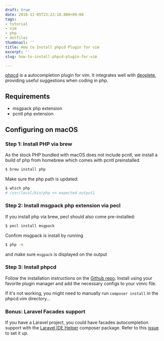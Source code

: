 ```yaml
---
draft: true
date: 2018-11-05T23:23:18.000+09:00
tags:
- tutorial
- vim
- php
- dotfiles
thumbnail: ''
title: How to Install phpcd Plugin for vim
excerpt: ''
slug: how-to-install-phpcd-plugin-for-vim

---
```

[phpcd](https://github.com/lvht/phpcd.vim) is a autocompletion plugin for vim. It integrates well with [deoplete](https://github.com/Shougo/deoplete.nvim#configuration), providing useful suggestions when coding in php.

## Requirements

* msgpack php extension
* pcntl php extension

## Configuring on macOS

### Step 1: Install PHP via brew

As the stock PHP bundled with macOS does not include pcntl, we install a build of php from homebrew which comes with pcntl preinstalled.

```bash
$ brew install php
```

Make sure the php path is updated:

```bash
$ which php
# /usr/local/bin/php << expected output1
```

### Step 2: Install msgpack php extension via pecl

If you install php via brew, pecl should also come pre-installed:

```bash
$ pecl install msgpack
```

Confirm msgpack is install by running

```bash
$ php -m
```

and make sure `msgpack` is displayed on the output

### Step 3: Install phpcd

Follow the installation instructions on the [Github repo](https://github.com/lvht/phpcd.vim). Install using your favorite plugin manager and add the necessary configs to your vimrc file.

If it's not working, you might need to manually run `composer install` in the phpcd.vim directory...

### Bonus: Laravel Facades support

If you have a Laravel project, you could have facades autocompletion support with the [Laravel IDE Helper](https://github.com/barryvdh/laravel-ide-helper) composer package. Refer to this [issue](https://github.com/lvht/phpcd.vim/issues/135) to set it up.